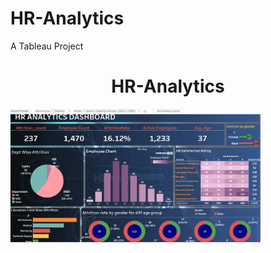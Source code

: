 # HR-Analytics
A Tableau Project
<h1 align="center">HR-Analytics</h1>
<img align ="center" alt="Coding" width="400" src="https://github.com/TarunKumar19/HR-Analytics/blob/main/Hr_Dashboard.png?raw=true">                         
